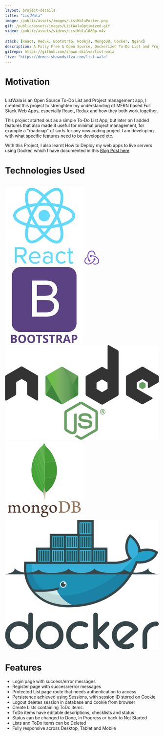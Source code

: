 ```yaml
---
layout: project-details
title: "ListWala"
image: /public/assets/images/ListWalaPoster.png
gif: /public/assets/images/ListWalaOptimized.gif
video: /public/assets/videos/ListWala1080p.m4v

stack: [React, Redux, Bootstrap, Nodejs, MongoDB, Docker, Nginx]
description: A Fully Free & Open Source, Dockerized To-Do List and Project Management web app, supporting user authentication, routing, descriptions, status changes and checklists and deletions, Fully responsive across Desktop, Tablet and Mobile.
gitrepo: https://github.com/shawn-dsilva/list-wala
live: "https://demos.shawndsilva.com/list-wala"
---
```


# Motivation
<br>
ListWala is an Open Source To-Do List and Project management app, I created this project to strenghten my understanding of MERN based Full Stack Web Apps, especially React, Redux and how they both work together.

This project started out as a simple To-Do List App, but later on I added features that also made it useful for minimal project management, for example a "roadmap" of sorts for any new coding project I am developing with what specific features need to be developed etc.

With this Project, I also learnt How to Deploy my web apps to live servers using Docker, which I have documented in this [Blog Post here](http://shawndsilva.com/blog/systems-administration-and-devops/Hosting-Multiple-Full-Stack-Web-Projects-On-One-VPS-Using-Nginx-And-Docker.html)

# Technologies Used
<br>
<img class="svg-std" src="../public/assets/icons/react-original-wordmark.svg">
<img class="svg-width" src="../public/assets/icons/redux-notext.svg">
<img class="svg-std" src="../public/assets/icons/bootstrap-plain-wordmark.svg">
<img class="svg-width" src="../public/assets/icons/Node.js_logo.svg">
<img class="svg-std" src="../public/assets/icons/mongodb-original-wordmark.svg">
<img class="svg-width" src="../public/assets/icons/docker.svg">

# Features

- Login page with success/error messages
- Register page with success/error messages
- Protected List page route that needs authentication to access
- Persistence achieved using Sessions, with session ID stored on Cookie
- Logout deletes session in database and cookie from browser
- Create Lists containing ToDo items.
- ToDo items have editable descriptions, checklists and status
- Status can be changed to Done, In Progress or back to Not Started
- Lists and ToDo items can be Deleted
- Fully responsive across Desktop, Tablet and Mobile
<br>
